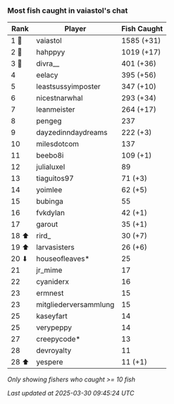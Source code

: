 ### Most fish caught in vaiastol's chat
| Rank | Player | Fish Caught |
|------|--------|-----------|
| 1 🥇  | vaiastol  | 1585 (+31) |
| 2 🥈  | hahppyy  | 1019 (+17) |
| 3 🥉  | divra__  | 401 (+36) |
| 4  | eelacy  | 395 (+56) |
| 5  | leastsussyimposter  | 347 (+10) |
| 6  | nicestnarwhal  | 293 (+34) |
| 7  | leanmeister  | 264 (+17) |
| 8  | pengeg  | 237 |
| 9  | dayzedinndaydreams  | 222 (+3) |
| 10  | milesdotcom  | 137 |
| 11  | beebo8i  | 109 (+1) |
| 12  | julialuxel  | 89 |
| 13  | tiaguitos97  | 71 (+3) |
| 14  | yoimlee  | 62 (+5) |
| 15  | bubinga  | 55 |
| 16  | fvkdylan  | 42 (+1) |
| 17  | garout  | 35 (+1) |
| 18 ⬆ | rird_  | 30 (+7) |
| 19 ⬆ | larvasisters  | 26 (+6) |
| 20 ⬇ | houseofleaves*  | 25 |
| 21  | jr_mime  | 17 |
| 22  | cyaniderx  | 16 |
| 23  | ermnest  | 15 |
| 23  | mitgliederversammlung  | 15 |
| 25  | kaseyfart  | 14 |
| 25  | verypeppy  | 14 |
| 27  | creepycode*  | 13 |
| 28  | devroyalty  | 11 |
| 28 ⬆ | yespere  | 11 (+1) |

_Only showing fishers who caught >= 10 fish_

_Last updated at 2025-03-30 09:45:24 UTC_